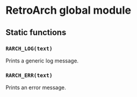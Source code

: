 # RetroArch global module

## Static functions

### `RARCH_LOG(text)`

Prints a generic log message.

### `RARCH_ERR(text)`

Prints an error message.

